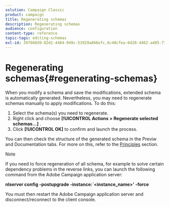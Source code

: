 ```yaml
---
solution: Campaign Classic
product: campaign
title: Regenerating schemas
description: Regenerating schemas
audience: configuration
content-type: reference
topic-tags: editing-schemas
exl-id: 397668d9-82d1-4484-949c-53929a866efc,6c48cfea-6d20-4462-a485-71e1575a08a7
---
```

# Regenerating schemas{#regenerating-schemas}

When you modify a schema and save the modifications, extended schema is automatically generated. Nevertheless, you may need to regenerate schemas manually to apply modifications. To do this:

1. Select the schema(s) you need to regenerate.
1. Right click and choose **[!UICONTROL Actions > Regenerate selected schemas...]** .
1. Click **[!UICONTROL OK]** to confirm and launch the process.

You can then check the structure of the generated schema in the Previw and Documentation tabs. For more on this, refer to the [Principles](../../configuration/using/data-schemas.md#principles) section.

>[!NOTE]
>
>If you need to force regeneration of all schema, for example to solve certain dependency problems in the reverse links, you can launch the following command from the Adobe Campaign application server:
>
>**nlserver config -postupgrade -instance:`<instance_name>' -force**
>
>You must then restart the Adobe Campaign application server and disconnect/reconnect to the client console.

